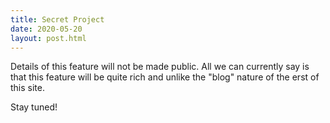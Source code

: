 ```yaml
---
title: Secret Project
date: 2020-05-20
layout: post.html
---
```


Details of this feature will not be made public.  All we can currently say is that this feature will be quite rich and unlike the "blog" nature of the erst of this site.

Stay tuned!